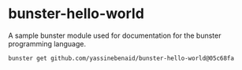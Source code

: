 # bunster-hello-world
A sample bunster module used for documentation for the bunster programming language.

```sh
bunster get github.com/yassinebenaid/bunster-hello-world@05c68fa
```
